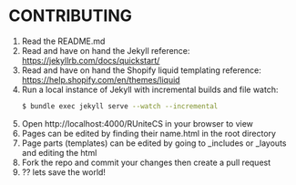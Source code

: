 # CONTRIBUTING

1) Read the README.md
2) Read and have on hand the Jekyll reference: https://jekyllrb.com/docs/quickstart/
3) Read and have on hand the Shopify liquid templating reference: https://help.shopify.com/en/themes/liquid
4) Run a local instance of Jekyll with incremental builds and file watch:
    ```bash
    $ bundle exec jekyll serve --watch --incremental
    ```
5) Open http://localhost:4000/RUniteCS in your browser to view
6) Pages can be edited by finding their name.html in the root directory
7) Page parts (templates) can be edited by going to _includes or _layouts and editing the html
8) Fork the repo and commit your changes then create a pull request
9) ?? lets save the world!
